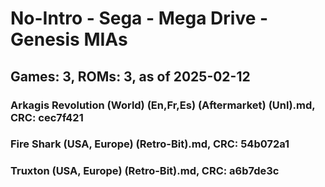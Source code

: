# No-Intro - Sega - Mega Drive - Genesis MIAs
## Games: 3, ROMs: 3, as of 2025-02-12

### Arkagis Revolution (World) (En,Fr,Es) (Aftermarket) (Unl).md, CRC: cec7f421
### Fire Shark (USA, Europe) (Retro-Bit).md, CRC: 54b072a1
### Truxton (USA, Europe) (Retro-Bit).md, CRC: a6b7de3c
